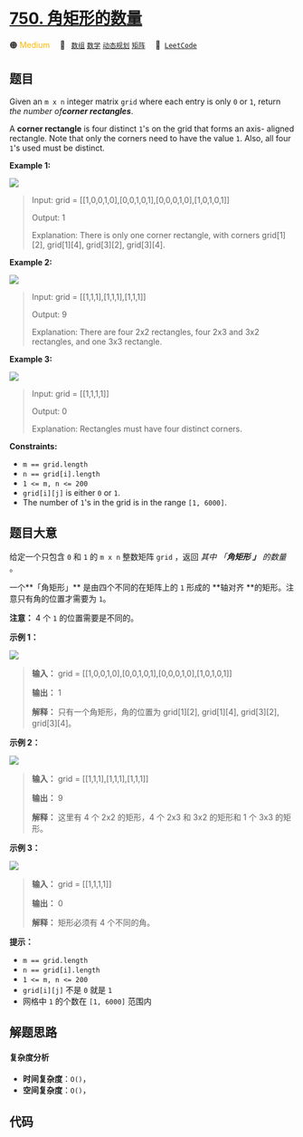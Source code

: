 # [750. 角矩形的数量](https://leetcode.com/problems/number-of-corner-rectangles)

🟠 <font color=#ffb800>Medium</font>&emsp; 🔖&ensp; [`数组`](/tag/array.md) [`数学`](/tag/math.md) [`动态规划`](/tag/dynamic-programming.md) [`矩阵`](/tag/matrix.md)&emsp; 🔗&ensp;[`LeetCode`](https://leetcode.com/problems/number-of-corner-rectangles)

## 题目

Given an `m x n` integer matrix `grid` where each entry is only `0` or `1`,
return _the number of**corner rectangles**_.

A **corner rectangle** is four distinct `1`'s on the grid that forms an axis-
aligned rectangle. Note that only the corners need to have the value `1`.
Also, all four `1`'s used must be distinct.



**Example 1:**

![](https://fastly.jsdelivr.net/gh/doocs/leetcode@main/solution/0700-0799/0750.Number%20Of%20Corner%20Rectangles/images/cornerrec1-grid.jpg)

> Input: grid = [[1,0,0,1,0],[0,0,1,0,1],[0,0,0,1,0],[1,0,1,0,1]]
> 
> Output: 1
> 
> Explanation: There is only one corner rectangle, with corners grid[1][2], grid[1][4], grid[3][2], grid[3][4].

**Example 2:**

![](https://fastly.jsdelivr.net/gh/doocs/leetcode@main/solution/0700-0799/0750.Number%20Of%20Corner%20Rectangles/images/cornerrec2-grid.jpg)

> Input: grid = [[1,1,1],[1,1,1],[1,1,1]]
> 
> Output: 9
> 
> Explanation: There are four 2x2 rectangles, four 2x3 and 3x2 rectangles, and one 3x3 rectangle.

**Example 3:**

![](https://fastly.jsdelivr.net/gh/doocs/leetcode@main/solution/0700-0799/0750.Number%20Of%20Corner%20Rectangles/images/cornerrec3-grid.jpg)

> Input: grid = [[1,1,1,1]]
> 
> Output: 0
> 
> Explanation: Rectangles must have four distinct corners.

**Constraints:**

  * `m == grid.length`
  * `n == grid[i].length`
  * `1 <= m, n <= 200`
  * `grid[i][j]` is either `0` or `1`.
  * The number of `1`'s in the grid is in the range `[1, 6000]`.


## 题目大意

给定一个只包含 `0` 和 `1` 的 `m x n` 整数矩阵 `grid` ，返回 _其中 「**角矩形 」** 的数量_ 。

一个**「角矩形」** 是由四个不同的在矩阵上的 `1` 形成的 **轴对齐  **的矩形。注意只有角的位置才需要为 `1`。

**注意：** 4 个 `1` 的位置需要是不同的。



**示例 1：**

![](https://fastly.jsdelivr.net/gh/doocs/leetcode@main/solution/0700-0799/0750.Number%20Of%20Corner%20Rectangles/images/cornerrec1-grid.jpg)

> 
> 
> 
> 
> 
> **输入：** grid = [[1,0,0,1,0],[0,0,1,0,1],[0,0,0,1,0],[1,0,1,0,1]]
> 
> **输出：** 1
> 
> **解释：** 只有一个角矩形，角的位置为 grid[1][2], grid[1][4], grid[3][2], grid[3][4]。
> 
> 

**示例 2：**

![](https://fastly.jsdelivr.net/gh/doocs/leetcode@main/solution/0700-0799/0750.Number%20Of%20Corner%20Rectangles/images/cornerrec2-grid.jpg)

> 
> 
> 
> 
> 
> **输入：** grid = [[1,1,1],[1,1,1],[1,1,1]]
> 
> **输出：** 9
> 
> **解释：** 这里有 4 个 2x2 的矩形，4 个 2x3 和 3x2 的矩形和 1 个 3x3 的矩形。
> 
> 

**示例 3：**

![](https://fastly.jsdelivr.net/gh/doocs/leetcode@main/solution/0700-0799/0750.Number%20Of%20Corner%20Rectangles/images/cornerrec3-grid.jpg)

> 
> 
> 
> 
> 
> **输入：** grid = [[1,1,1,1]]
> 
> **输出：** 0
> 
> **解释：** 矩形必须有 4 个不同的角。
> 
> 



**提示：**

  * `m == grid.length`
  * `n == grid[i].length`
  * `1 <= m, n <= 200`
  * `grid[i][j]` 不是 `0` 就是 `1`
  * 网格中 `1` 的个数在 `[1, 6000]` 范围内


## 解题思路

#### 复杂度分析

- **时间复杂度**：`O()`，
- **空间复杂度**：`O()`，

## 代码

```javascript

```